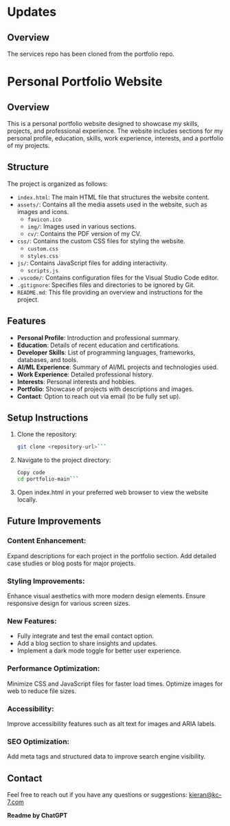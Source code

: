 # Updates

## Overview
The services repo has been cloned from the portfolio repo.

# Personal Portfolio Website

## Overview
This is a personal portfolio website designed to showcase my skills, projects, and professional experience. The website includes sections for my personal profile, education, skills, work experience, interests, and a portfolio of my projects.

## Structure
The project is organized as follows:
- `index.html`: The main HTML file that structures the website content.
- `assets/`: Contains all the media assets used in the website, such as images and icons.
  - `favicon.ico`
  - `img/`: Images used in various sections.
  - `cv/`: Contains the PDF version of my CV.
- `css/`: Contains the custom CSS files for styling the website.
  - `custom.css`
  - `styles.css`
- `js/`: Contains JavaScript files for adding interactivity.
  - `scripts.js`
- `.vscode/`: Contains configuration files for the Visual Studio Code editor.
- `.gitignore`: Specifies files and directories to be ignored by Git.
- `README.md`: This file providing an overview and instructions for the project.

## Features
- **Personal Profile**: Introduction and professional summary.
- **Education**: Details of recent education and certifications.
- **Developer Skills**: List of programming languages, frameworks, databases, and tools.
- **AI/ML Experience**: Summary of AI/ML projects and technologies used.
- **Work Experience**: Detailed professional history.
- **Interests**: Personal interests and hobbies.
- **Portfolio**: Showcase of projects with descriptions and images.
- **Contact**: Option to reach out via email (to be fully set up).

## Setup Instructions
1. Clone the repository:
   ```bash
   git clone <repository-url>```
2. Navigate to the project directory:
   ```bash
   Copy code
   cd portfolio-main```
3. Open index.html in your preferred web browser to view the website locally.

## Future Improvements

### Content Enhancement:
Expand descriptions for each project in the portfolio section.
Add detailed case studies or blog posts for major projects.

### Styling Improvements:
Enhance visual aesthetics with more modern design elements.
Ensure responsive design for various screen sizes.

### New Features:
- Fully integrate and test the email contact option.
- Add a blog section to share insights and updates.
- Implement a dark mode toggle for better user experience.

### Performance Optimization:
Minimize CSS and JavaScript files for faster load times.
Optimize images for web to reduce file sizes.

### Accessibility:
Improve accessibility features such as alt text for images and ARIA labels.

### SEO Optimization:
Add meta tags and structured data to improve search engine visibility.

## Contact
Feel free to reach out if you have any questions or suggestions: kieran@kc-7.com

__Readme by ChatGPT__

